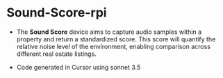 # Sound-Score-rpi
- The **Sound Score** device aims to capture audio samples within a property and return a standardized score. This score will quantify the relative noise level of the environment, enabling comparison across different real estate listings.


- Code generated in Cursor using sonnet 3.5
